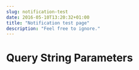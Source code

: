 ```yaml
---
slug: notification-test
date: 2016-05-10T13:20:32+01:00
title: "Notification test page"
description: "Feel free to ignore."
---
```


<h1>Query String Parameters</h1>
<pre id="output">

</pre>

<script>
const params = new URLSearchParams(location.search);
const output = document.getElementById("output");
for (let p of params) {
    const fragment = document.createDocumentFragment();
    fragment.innerText = `Parameter Name= '${p[0]}'; Value = '${p[1]}'`;
    output.appendChild(fragment);
};
</script>